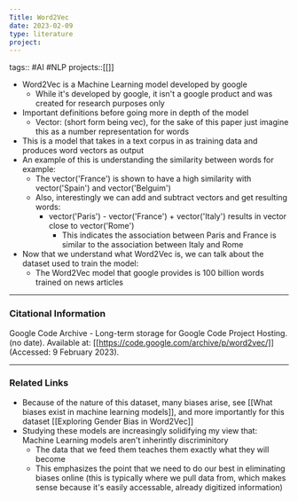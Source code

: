 ```yaml
---
Title: Word2Vec
date: 2023-02-09
type: literature
project:
---
```

tags:: #AI #NLP
projects::[[]]

- Word2Vec is a Machine Learning model developed by google
	- While it's developed by google, it isn't a google product and was created for research purposes only
- Important definitions before going more in depth of the model
	- Vector: (short form being vec), for the sake of this paper just imagine this as a number representation for words
- This is a model that takes in a text corpus in as training data and produces word vectors as output
- An example of this is understanding the similarity between words for example:
	- The vector('France') is shown to have a high similarity with vector('Spain') and vector('Belguim')
	- Also, interestingly we can add and subtract vectors and get resulting words:
		- vector('Paris') - vector('France') + vector('Italy') results in vector close to vector('Rome')
			- This indicates the association between Paris and France is similar to the association between Italy and Rome
- Now that we understand what Word2Vec is, we can talk about the dataset used to train the model:
	- The Word2Vec model that google provides is 100 billion words trained on news articles
---
### Citational Information
Google Code Archive - Long-term storage for Google Code Project Hosting. (no date). Available at: [[https://code.google.com/archive/p/word2vec/]] (Accessed: 9 February 2023).


---

### Related Links

- Because of the nature of this dataset, many biases arise, see [[What biases exist in machine learning models]], and more importantly for this dataset [[Exploring Gender Bias in Word2Vec]]
- Studying these models are increasingly solidifying my view that: Machine Learning models aren't inherintly discriminitory
	- The data that we feed them teaches them exactly what they will become
	- This emphasizes the point that we need to do our best in eliminating biases online (this is typically where we pull data from, which makes sense because it's easily accessable, already digitized information)